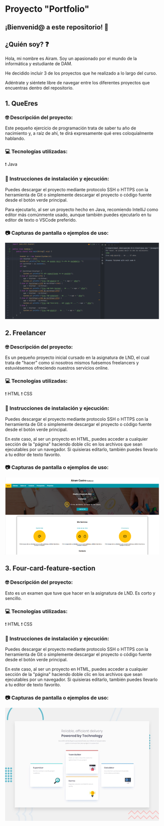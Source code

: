# Proyecto "Portfolio"

## ¡Bienvenid@ a este repositorio! 👋

## ¿Quién soy? ❓
Hola, mi nombre es Airam. Soy un apasionado por el mundo de la informática y estudiante de DAM.

He decidido incluir 3 de los proyectos que he realizado a lo largo del curso.

Adéntrate y siéntete libre de navegar entre los diferentes proyectos que encuentras dentro del repositorio.

## 1. QueEres

### 🤓 Descripción del proyecto:
Este pequeño ejercicio de programación trata de saber tu año de nacimiento y, a raíz de ahí, te dirá expresamente qué eres coloquialmente hablando.

### 💻 Tecnologías utilizadas:
❗ Java

### 📁 Instrucciones de instalación y ejecución:
Puedes descargar el proyecto mediante protocolo SSH o HTTPS con la herramienta de Git o simplemente descargar el proyecto o código fuente desde el botón verde principal.

Para ejecutarlo, al ser un proyecto hecho en Java, recomiendo IntelliJ como editor más comúnmente usado, aunque también puedes ejecutarlo en tu editor de texto o VSCode preferido.

### 📷 Capturas de pantalla o ejemplos de uso:
[![Imagen específica](./QueEres/img/que_eres.png)](./QueEres/img/que_eres.png)

## 2. Freelancer

### 🤓 Descripción del proyecto:
Es un pequeño proyecto inicial cursado en la asignatura de LND, el cual trata de "hacer" como si nosotros mismos fuésemos freelancers y estuviésemos ofreciendo nuestros servicios online.

### 💻 Tecnologías utilizadas:
❗ HTML
❗ CSS

### 📁 Instrucciones de instalación y ejecución:
Puedes descargar el proyecto mediante protocolo SSH o HTTPS con la herramienta de Git o simplemente descargar el proyecto o código fuente desde el botón verde principal.

En este caso, al ser un proyecto en HTML, puedes acceder a cualquier sección de la "página" haciendo doble clic en los archivos que sean ejecutables por un navegador. Si quisieras editarlo, también puedes llevarlo a tu editor de texto favorito.

### 📷 Capturas de pantalla o ejemplos de uso:
[![Imagen específica](./freelancer/img/preview.png)](./freelancer/img/preview.png)

## 3. Four-card-feature-section

### 🤓 Descripción del proyecto:
Esto es un examen que tuve que hacer en la asignatura de LND. Es corto y sencillo.

### 💻 Tecnologías utilizadas:
❗ HTML
❗ CSS

### 📁 Instrucciones de instalación y ejecución:
Puedes descargar el proyecto mediante protocolo SSH o HTTPS con la herramienta de Git o simplemente descargar el proyecto o código fuente desde el botón verde principal.

En este caso, al ser un proyecto en HTML, puedes acceder a cualquier sección de la "página" haciendo doble clic en los archivos que sean ejecutables por un navegador. Si quisieras editarlo, también puedes llevarlo a tu editor de texto favorito.

### 📷 Capturas de pantalla o ejemplos de uso:
[![Imagen específica](./four-card-feature-section/design/desktop-preview.jpg)](./four-card-feature-section/design/desktop-preview.jpg)